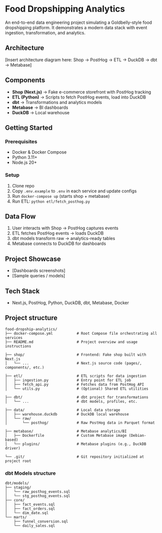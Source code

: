 
# Food Dropshipping Analytics

An end-to-end data engineering project simulating a Goldbelly-style food dropshipping platform. 
It demonstrates a modern data stack with event ingestion, transformation, and analytics.

## Architecture

[Insert architecture diagram here: Shop → PostHog → ETL → DuckDB → dbt → Metabase]

## Components
- **Shop (Next.js)** → Fake e-commerce storefront with PostHog tracking
- **ETL (Python)** → Scripts to fetch PostHog events, load into DuckDB
- **dbt** → Transformations and analytics models
- **Metabase** → BI dashboards
- **DuckDB** → Local warehouse

## Getting Started

### Prerequisites
- Docker & Docker Compose
- Python 3.11+
- Node.js 20+

### Setup
1. Clone repo
2. Copy `.env.example` to `.env` in each service and update configs
3. Run `docker-compose up` (starts shop + metabase)
4. Run ETL: `python etl/fetch_posthog.py`

## Data Flow
1. User interacts with Shop → PostHog captures events
2. ETL fetches PostHog events → loads DuckDB
3. dbt models transform raw → analytics-ready tables
4. Metabase connects to DuckDB for dashboards

## Project Showcase
- [Dashboards screenshots]
- [Sample queries / models]

## Tech Stack
- Next.js, PostHog, Python, DuckDB, dbt, Metabase, Docker


## Project structure

```
food-dropship-analytics/
├── docker-compose.yml           # Root Compose file orchestrating all services
├── README.md                    # Project overview and usage instructions

├── shop/                        # Frontend: Fake shop built with Next.js
│   └── ...                      # Next.js source code (pages/, components/, etc.)

├── etl/                         # ETL scripts for data ingestion
│   ├── ingestion.py             # Entry point for ETL job
│   ├── fetch_api.py             # Fetches data from PostHog API
│   └── utils.py                 # (Optional) Shared ETL utilities

├── dbt/                         # dbt project for transformations
│   └── ...                      # dbt models, profiles, etc.

├── data/                        # Local data storage
│   ├── warehouse.duckdb         # DuckDB local warehouse
│   └── raw/
│       └── posthog/             # Raw PostHog data in Parquet format

├── metabase/                    # Metabase analytics/BI
│   ├── Dockerfile               # Custom Metabase image (Debian-based)
│   └── plugins/                 # Metabase plugins (e.g., DuckDB driver)

└── .git/                        # Git repository initialized at project root

```

### dbt Models structure

```
dbt/models/
├── staging/
│   └── raw_posthog_events.sql
│   └── stg_posthog_events.sql
├── core/
│   ├── fact_events.sql
│   ├── fact_orders.sql
│   └── dim_date.sql
└── marts/
    ├── funnel_conversion.sql
    └── daily_sales.sql
```
